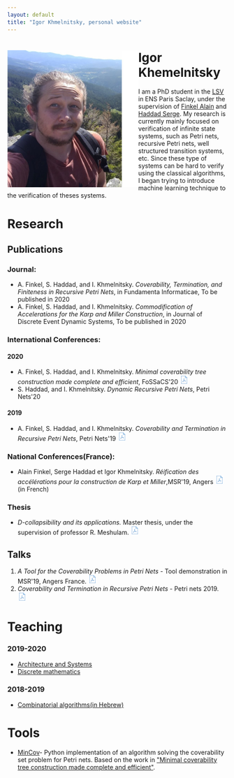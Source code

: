 ```yaml
---
layout: default
title: "Igor Khmelnitsky, personal website"
---
```


# <img src="pictures/myphoto3.jpg" style="float: left;" alt="drawing" width="300"/> Igor Khemelnitsky
I am a PhD student in the [LSV](https://www.lsv.fr) in ENS Paris Saclay, under the supervision of [Finkel Alain](http://www.lsv.fr/~finkel) and [Haddad Serge](http://www.lsv.fr/~haddad).
My research is currently mainly focused on verification of infinite state systems, such as Petri nets, recursive Petri nets, well structured transition systems, etc. Since these type of systems can be hard to verify using the classical algorithms, I began trying to introduce machine learning technique to the verification of theses systems.


<p id="Research"> </p>  

# Research
## Publications
### Journal:
  + A. Finkel, S. Haddad, and I. Khmelnitsky. *Coverability, Termination, and Finiteness in Recursive Petri Nets*,  in Fundamenta Informaticae, To be published in 2020  
  + A. Finkel, S. Haddad, and I. Khmelnitsky. *Commodification of Accelerations for the Karp and		Miller Construction*, in Journal of Discrete Event Dynamic Systems, To be published in 2020

### International Conferences:

#### 2020
   +  A. Finkel, S. Haddad, and I. Khmelnitsky. *Minimal coverability tree construction made complete and efficient*, FoSSaCS'20
   <a href="https://hal.inria.fr/INRIA/hal-02479879"><img src="pictures/pdf.png" alt="drawing" width="20"/></a>
   +  S. Haddad, and I. Khmelnitsky. *Dynamic Recursive Petri Nets*, Petri Nets'20

#### 2019
   +  A. Finkel, S. Haddad, and I. Khmelnitsky. _Coverability and Termination in Recursive Petri Nets_, Petri Nets'19
   <a href="https://hal.inria.fr/hal-02081019"><img src="pictures/pdf.png" alt="drawing" width="20"/></a>   

### National Conferences(France):
  + Alain Finkel, Serge Haddad et Igor Khmelnitsky. *Réification des accélérations pour la construction de Karp et Miller*,MSR'19, Angers
  <a href="https://hal.archives-ouvertes.fr/hal-02431913"><img src="pictures/pdf.png" alt="drawing" width="20"/></a>(in French)

### Thesis
  + *D-collapsibility and its applications.* Master thesis, under the supervision of professor R. Meshulam. <a href="/papers/thesis.pdf"><img src="pictures/pdf.png" alt="drawing" width="20"/> </a>

## Talks

1. *A Tool for the Coverability Problems in Petri Nets* - Tool demonstration in MSR'19, Angers France. <a href="/presentations/msr19.pdf"><img src="pictures/pdf.png" alt="drawing" width="20"/> </a>
2. *Coverability and Termination in Recursive Petri Nets* - Petri nets 2019.  <a href="/presentations/petrinet19.pdf
"><img src="pictures/pdf.png" alt="drawing" width="20"/></a>

<p id="Teaching"> </p>

# Teaching

###  2019-2020
  * [Architecture and Systems](/tobeadded)
  * [Discrete mathematics](/teaching/DM19-20)

### 2018-2019
  * [Combinatorial algorithms(in Hebrew)](/tobeadded)


<p id="Tools"> </p>

# Tools
 + [MinCov](https://github.com/IgorKhm/MinCov)- Python implementation of an algorithm solving the coverability set problem for Petri nets. Based on the work in <a href="https://hal.inria.fr/INRIA/hal-02479879"> "Minimal coverability tree construction made complete and efficient"</a>.

<br/>
<br/>
<br/>

<!--
# Stuff
  [xsasd asd asd](Teaching)
  <a href="#opening">Take me to the opening paragraph.</a>
-->


<!-- ![](myphoto.jpg)  -->
